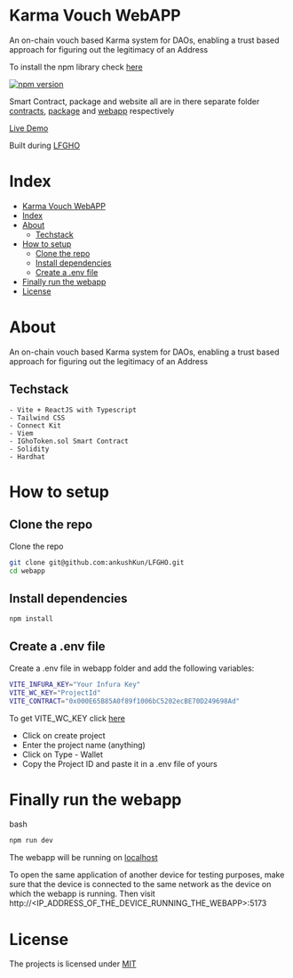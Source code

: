 # Karma Vouch WebAPP

An on-chain vouch based Karma system for DAOs, enabling a trust based approach for figuring out the legitimacy of an Address

To install the npm library check [here](npmjs.com/package/karma-vouch)

[![npm version](https://badge.fury.io/js/karma-vouch.svg)](https://badge.fury.io/js/karma-vouch)

Smart Contract, package and website all are in there separate folder [contracts](https://github.com/ankushKun/LFGHO/tree/main/contracts), [package](https://github.com/ankushKun/LFGHO/tree/main/package) and [webapp](https://github.com/ankushKun/LFGHO/tree/main/webapp) respectively

[Live Demo](https://karma-vouch.vercel.app/)

Built during [LFGHO](https://ethglobal.com/events/lfgho/home)

# Index

- [Karma Vouch WebAPP](#karma-vouch-webapp)
- [Index](#index)
- [About](#about)
  - [Techstack](#techstack)
- [How to setup](#how-to-setup)
  - [Clone the repo](#clone-the-repo)
  - [Install dependencies](#install-dependencies)
  - [Create a .env file](#create-a-env-file)
- [Finally run the webapp](#finally-run-the-webapp)
- [License](#license)



# About

An on-chain vouch based Karma system for DAOs, enabling a trust based approach for figuring out the legitimacy of an Address

## Techstack

    - Vite + ReactJS with Typescript
    - Tailwind CSS
    - Connect Kit
    - Viem
    - IGhoToken.sol Smart Contract
    - Solidity
    - Hardhat

# How to setup

## Clone the repo

Clone the repo

```bash
git clone git@github.com:ankushKun/LFGHO.git
cd webapp
```
## Install dependencies

```bash
npm install
```
## Create a .env file

Create a .env file in webapp folder and add the following variables:

```bash
VITE_INFURA_KEY="Your Infura Key"
VITE_WC_KEY="ProjectId"
VITE_CONTRACT="0x000E65B85A0f89f1006bC5202ecBE70D249698Ad"
```

To get VITE_WC_KEY click [here](https://cloud.walletconnect.com/sign-in) 
 - Click on create project
 - Enter the project name (anything)
 - Click on Type - Wallet
 - Copy the Project ID and paste it in a .env file of yours

 # Finally run the webapp

bash
```bash
npm run dev
```

The webapp will be running on [localhost](localhost:5173)

To open the same application of another device for testing purposes, make sure that the device is connected to the same network as the device on which the webapp is running. Then visit http://<IP_ADDRESS_OF_THE_DEVICE_RUNNING_THE_WEBAPP>:5173

# License

The projects is licensed under [MIT](https://choosealicense.com/licenses/mit/)
